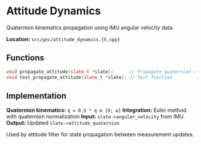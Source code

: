# Attitude Dynamics

Quaternion kinematics propagation using IMU angular velocity data.

**Location:** `src/gnc/attitude_dynamics.{h,cpp}`

## Functions
```cpp
void propagate_attitude(slate_t *slate);      // Propagate quaternion using IMU data
void test_propagate_attitude(slate_t *slate); // Test function
```

## Implementation
**Quaternion kinematics:** `q̇ = 0.5 * q ⊗ [0; ω]`
**Integration:** Euler method with quaternion normalization
**Input:** `slate->angular_velocity` from IMU
**Output:** Updated `slate->attitude_quaternion`

Used by attitude filter for state propagation between measurement updates.